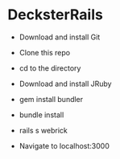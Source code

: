 DecksterRails
=============
* Download and install Git
* Clone this repo
* cd to the directory

* Download and install JRuby
* gem install bundler
* bundle install
* rails s webrick
* Navigate to localhost:3000